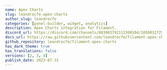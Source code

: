 ```yaml
---
name: Apex Charts
slug: leandrocfe-apex-charts
author_slug: leandrocfe
categories: [panel-builder, widget, analytics]
description: Apex Charts integration for Filament.
discord_url: https://discord.com/channels/883083792112300104/1050032729279967273
docs_url: https://raw.githubusercontent.com/leandrocfe/filament-apex-charts/refs/heads/4.x/README.md
github_repository: leandrocfe/filament-apex-charts
has_dark_theme: true
has_translations: false
versions: [2, 3, 4]
publish_date: 2023-07-31
---
```

